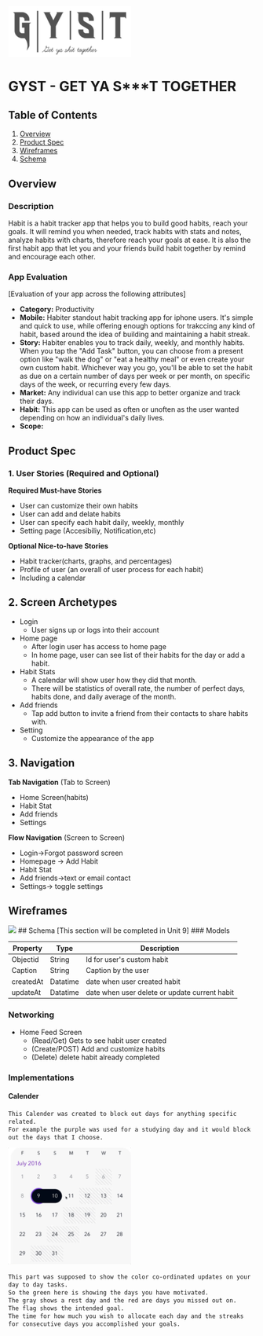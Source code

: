 <img src="GYST.png" width=250><br>
# GYST - GET YA S***T TOGETHER

## Table of Contents
1. [Overview](#Overview)
1. [Product Spec](#Product-Spec)
1. [Wireframes](#Wireframes)
2. [Schema](#Schema)

## Overview
### Description
Habit is a habit tracker app that helps you to build good habits, reach your goals.
It will remind you when needed, track habits with stats and notes, analyze habits with charts, therefore reach your goals at ease. It is also the first habit app that let you and your friends build habit together by remind and encourage each other.

### App Evaluation
[Evaluation of your app across the following attributes]
- **Category:** Productivity
- **Mobile:** Habiter standout habit tracking app for iphone users. It's simple and quick to use, while offering enough options for trakccing any kind of habit, based around the idea of building and maintaining a habit streak.
- **Story:** Habiter enables you to track daily, weekly, and monthly habits. When you tap the "Add Task" button, you can choose from a present option like "walk the dog" or "eat a healthy meal" or even create your own custom habit. Whichever way you go, you'll be able to set the habit as due on a certain number of days per week or per month, on specific days of the week, or recurring every few days. 
- **Market:** Any individual can use this app to better organize and track their days. 
- **Habit:** This app can be used as often or unoften as the user wanted depending on how an individual's daily lives.
- **Scope:** 

## Product Spec

### 1. User Stories (Required and Optional)

**Required Must-have Stories**

* User can customize their own habits
* User can add and delate habits
* User can specify each habit daily, weekly, monthly 
* Setting page (Accesibiliy, Notification,etc)


**Optional Nice-to-have Stories**

* Habit tracker(charts, graphs, and percentages)
* Profile of user (an overall of user process for each habit)
* Including a calendar


## 2. Screen Archetypes
* Login 
  * User signs up or logs into their account
* Home page
  * After login user has access to home page
  * In home page, user can see list of their habits for the day or add a habit.
* Habit Stats
  * A calendar will show user how they did that month. 
  * There will be statistics of overall rate, the number of perfect days, habits done, and daily average of the month.
* Add friends
  * Tap add button to invite a friend from their contacts to share habits with.
* Setting
  * Customize the appearance of the app


## 3. Navigation
**Tab Navigation** (Tab to Screen)

* Home Screen(habits)
* Habit Stat
* Add friends
* Settings


**Flow Navigation** (Screen to Screen)

* Login->Forgot password screen 
* Homepage -> Add Habit
* Habit Stat
* Add friends->text or email contact
* Settings-> toggle settings 

   
## Wireframes
<img src="https://user-images.githubusercontent.com/70337936/162648714-68fc5946-528c-42a0-889c-f9684b6ab27d.jpg " width=600>
## Schema 
[This section will be completed in Unit 9]
### Models

|  Property   |    Type    |         Description          |
|-------------|------------|------------------------------|
|  Objectid   |   String   | Id for user's custom habit   |
|  Caption    |   String   | Caption by the user          |
|  createdAt  |  Datatime  | date when user created habit |
|  updateAt   |  Datatime  | date when user delete or update current habit |

 
### Networking
- Home Feed Screen
   - (Read/Get) Gets to see habit user created
   - (Create/POST) Add and customize habits
   - (Delete) delete habit already completed

### Implementations

#### Calender
```
This Calender was created to block out days for anything specific related. 
For example the purple was used for a studying day and it would block out the days that I choose. 
```
<img src="calender-gif.gif" width=250><br>

```
This part was supposed to show the color co-ordinated updates on your day to day tasks. 
So the green here is showing the days you have motivated. 
The gray shows a rest day and the red are days you missed out on. 
The flag shows the intended goal. 
The time for how much you wish to allocate each day and the streaks for consecutive days you accomplished your goals.
```
